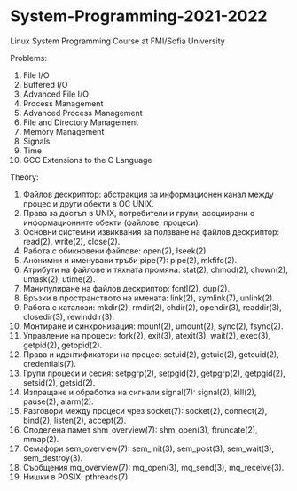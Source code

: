 # System-Programming-2021-2022
Linux System Programming Course at FMI/Sofia University

Problems: 

1. File I/O
2. Buffered I/O
3. Advanced File I/O
4. Process Management
5. Advanced Process Management
6. File and Directory Management
7. Memory Management
8. Signals
9. Time
10. GCC Extensions to the C Language

Theory:

1. Файлов дескриптор: абстракция за информационен канал между процес и други обекти в
ОС UNIX.
2. Права за достъп в UNIX, потребители и групи, асоциирани с информационните обекти
(файлове, процеси).
3. Основни системни извиквания за ползване на файлов дескриптор: read(2), write(2), close(2).
4. Работа с обикновени файлове: open(2), lseek(2).
5. Анонимни и именувани тръби pipe(7): pipe(2), mkfifo(2).
6. Атрибути на файлове и тяхната промяна: stat(2), chmod(2), chown(2), umask(2), utime(2).
7. Манипулиране на файлов дескриптор: fcntl(2), dup(2).
8. Връзки в пространството на имената: link(2), symlink(7), unlink(2).
9. Работа с каталози: mkdir(2), rmdir(2), chdir(2), opendir(3), readdir(3), closedir(3), rewinddir(3).
10. Монтиране и синхронизация: mount(2), umount(2), sync(2), fsync(2).
11. Управление на процеси: fork(2), exit(3), atexit(3), wait(2), exec(3), getpid(2), getppid(2).
12. Права и идентификатори на процес: setuid(2), getuid(2), geteuid(2), credentials(7).
13. Групи процеси и сесия: setpgrp(2), setpgid(2), getpgrp(2), getpgid(2), setsid(2), getsid(2).
14. Изпращане и обработка на сигнали signal(7): signal(2), kill(2), pause(2), alarm(2).
15. Разговори между процеси чрез socket(7): socket(2), connect(2), bind(2), listen(2), accept(2).
16. Споделена памет shm_overview(7): shm_open(3), ftruncate(2), mmap(2).
17. Семафори sem_overview(7): sem_init(3), sem_post(3), sem_wait(3), sem_destroy(3).
18. Съобщения mq_overview(7): mq_open(3), mq_send(3), mq_receive(3).
19. Нишки в POSIX: pthreads(7).
